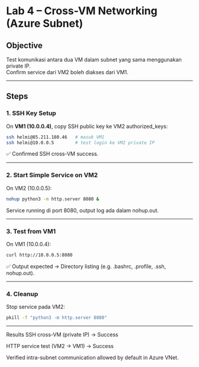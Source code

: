 # Lab 4 – Cross-VM Networking (Azure Subnet)

## Objective
Test komunikasi antara dua VM dalam subnet yang sama menggunakan private IP.  
Confirm service dari VM2 boleh diakses dari VM1.

---

## Steps

### 1. SSH Key Setup
On **VM1 (10.0.0.4)**, copy SSH public key ke VM2 authorized_keys:

```bash
ssh helmi@85.211.180.46   # masuk VM1
ssh helmi@10.0.0.5        # test login ke VM2 private IP
```

✅ Confirmed SSH cross-VM success.

---

### 2. Start Simple Service on VM2
On VM2 (10.0.0.5):

```bash
nohup python3 -m http.server 8080 &
```

Service running di port 8080, output log ada dalam nohup.out.

---

### 3. Test from VM1
On VM1 (10.0.0.4):

```bash
curl http://10.0.0.5:8080
```

✅ Output expected → Directory listing (e.g. .bashrc, .profile, .ssh, nohup.out).

---

### 4. Cleanup
Stop service pada VM2:

```bash
pkill -f "python3 -m http.server 8080"
```

---

Results
SSH cross-VM (private IP) → Success

HTTP service test (VM2 → VM1) → Success

Verified intra-subnet communication allowed by default in Azure VNet.
